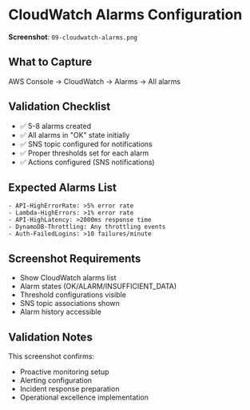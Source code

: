 # CloudWatch Alarms Configuration

**Screenshot**: `09-cloudwatch-alarms.png`

## What to Capture
AWS Console → CloudWatch → Alarms → All alarms

## Validation Checklist
- ✅ 5-8 alarms created
- ✅ All alarms in "OK" state initially
- ✅ SNS topic configured for notifications
- ✅ Proper thresholds set for each alarm
- ✅ Actions configured (SNS notifications)

## Expected Alarms List
```
- API-HighErrorRate: >5% error rate
- Lambda-HighErrors: >1% error rate  
- API-HighLatency: >2000ms response time
- DynamoDB-Throttling: Any throttling events
- Auth-FailedLogins: >10 failures/minute
```

## Screenshot Requirements
- Show CloudWatch alarms list
- Alarm states (OK/ALARM/INSUFFICIENT_DATA)
- Threshold configurations visible
- SNS topic associations shown
- Alarm history accessible

## Validation Notes
This screenshot confirms:
- Proactive monitoring setup
- Alerting configuration
- Incident response preparation
- Operational excellence implementation
